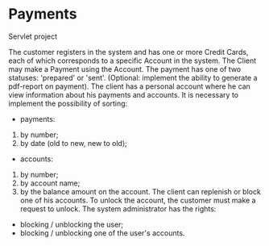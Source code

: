 # Payments
Servlet project

The customer registers in the system and has one or more Credit Cards, each of which corresponds to a specific Account in the system. The Client may make a Payment using the Account.
The payment has one of two statuses: 'prepared' or 'sent'. (Optional: implement the ability to generate a pdf-report on payment).
The client has a personal account where he can view information about his payments and accounts. It is necessary to implement the possibility of sorting:
- payments:
1) by number;
2) by date (old to new, new to old);
- accounts:
1) by number;
2) by account name;
3) by the balance amount on the account.
The client can replenish or block one of his accounts. To unlock the account, the customer must make a request to unlock.
The system administrator has the rights:
- blocking / unblocking the user;
- blocking / unblocking one of the user's accounts.
